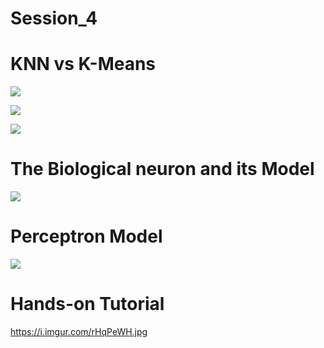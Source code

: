 # Session_4

# KNN vs K-Means

![](https://i.imgur.com/gBtHvxo.png)

![](https://i.imgur.com/cvRzkaT.png)

![](https://i.imgur.com/3jDhjNL.jpg)

# The Biological neuron and its Model

![](https://i.imgur.com/wpW0bfi.jpg)

# Perceptron Model

![](https://i.imgur.com/BwIbZ7e.png)


# Hands-on Tutorial

https://i.imgur.com/rHqPeWH.jpg

<!-- Good article "https://towardsdatascience.com/rosenblatts-perceptron-the-very-first-neural-network-37a3ec09038a" 

 "https://towardsdatascience.com/rosenblatts-perceptron-the
 -very-first-neural-network-37a3ec09038a" 
 
 https://towardsdatascience.com/mcculloch-pitts-model-5fdf65ac5dd1
 
 -->